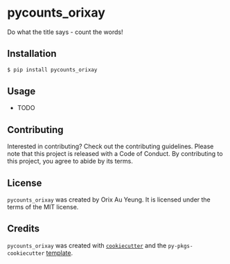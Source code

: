 # pycounts_orixay

Do what the title says - count the words!

## Installation

```bash
$ pip install pycounts_orixay
```

## Usage

- TODO

## Contributing

Interested in contributing? Check out the contributing guidelines. Please note that this project is released with a Code of Conduct. By contributing to this project, you agree to abide by its terms.

## License

`pycounts_orixay` was created by Orix Au Yeung. It is licensed under the terms of the MIT license.

## Credits

`pycounts_orixay` was created with [`cookiecutter`](https://cookiecutter.readthedocs.io/en/latest/) and the `py-pkgs-cookiecutter` [template](https://github.com/py-pkgs/py-pkgs-cookiecutter).
